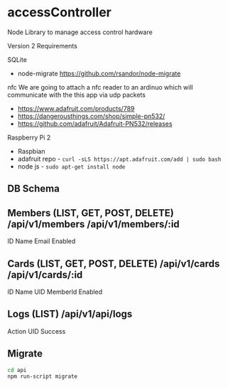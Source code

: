 accessController
================

Node Library to manage access control hardware

Version 2 Requirements

SQLite
  - node-migrate https://github.com/rsandor/node-migrate

nfc
  We are going to attach a nfc reader to an ardinuo which will communicate with
  the this app via udp packets
  - https://www.adafruit.com/products/789
  - https://dangerousthings.com/shop/simple-pn532/
  - https://github.com/adafruit/Adafruit-PN532/releases

Raspberry Pi 2
  - Raspbian
  - adafruit repo - `curl -sLS https://apt.adafruit.com/add | sudo bash`
  - node js - `sudo apt-get install node`

## DB Schema

Members (LIST, GET, POST, DELETE)
/api/v1/members
/api/v1/members/:id
-----
ID
Name
Email
Enabled

Cards (LIST, GET, POST, DELETE)
/api/v1/cards
/api/v1/cards/:id
-----
ID
Name
UID
MemberId
Enabled

Logs (LIST)
/api/v1/api/logs
-----
Action
UID
Success

## Migrate

``` bash
cd api
npm run-script migrate
```
